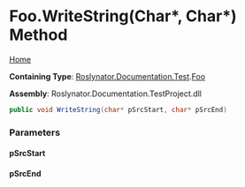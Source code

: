 <a name="_Top"></a>

# Foo\.WriteString\(Char\*, Char\*\) Method

[Home](../../../../../README.md#_Top)

**Containing Type**: [Roslynator.Documentation.Test](../../README.md#_Top)\.[Foo](../README.md#_Top)

**Assembly**: Roslynator\.Documentation\.TestProject\.dll

```csharp
public void WriteString(char* pSrcStart, char* pSrcEnd)
```

### Parameters

#### pSrcStart

#### pSrcEnd

